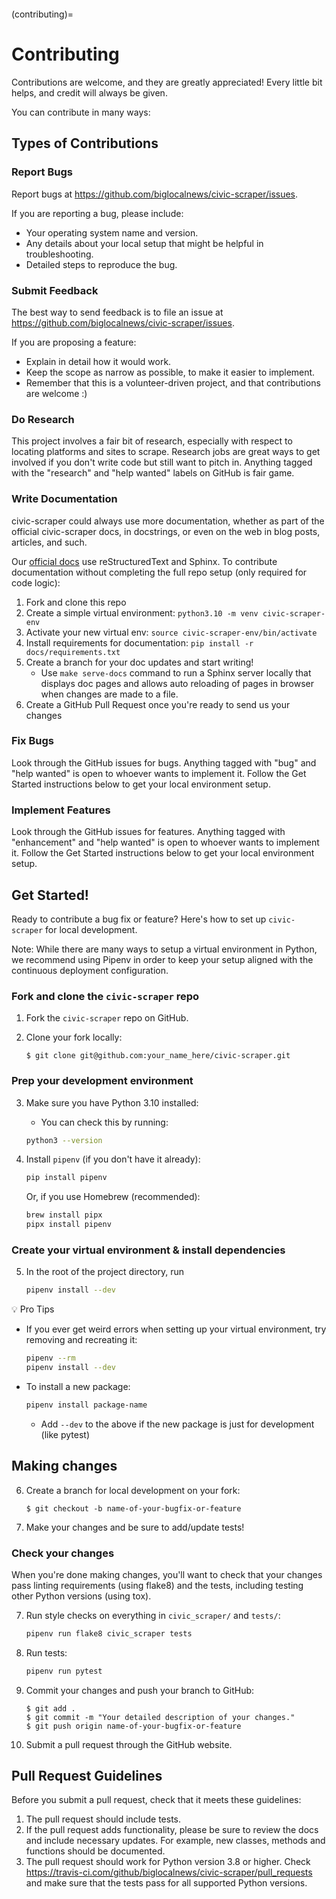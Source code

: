```{highlight} shell
```

(contributing)=

# Contributing

Contributions are welcome, and they are greatly appreciated! Every
little bit helps, and credit will always be given.

You can contribute in many ways:

## Types of Contributions

### Report Bugs

Report bugs at <https://github.com/biglocalnews/civic-scraper/issues>.

If you are reporting a bug, please include:

- Your operating system name and version.
- Any details about your local setup that might be helpful in troubleshooting.
- Detailed steps to reproduce the bug.

### Submit Feedback

The best way to send feedback is to file an issue at <https://github.com/biglocalnews/civic-scraper/issues>.

If you are proposing a feature:

- Explain in detail how it would work.
- Keep the scope as narrow as possible, to make it easier to implement.
- Remember that this is a volunteer-driven project, and that contributions
  are welcome :)

### Do Research

This project involves a fair bit of research, especially with respect to locating
platforms and sites to scrape. Research jobs are great ways to get involved if
you don't write code but still want to pitch in. Anything tagged
with the "research" and "help wanted" labels on GitHub is fair game.

### Write Documentation

civic-scraper could always use more documentation, whether as part of the
official civic-scraper docs, in docstrings, or even on the web in blog posts,
articles, and such.

Our [official docs] use reStructuredText and Sphinx. To contribute documentation without completing the full repo setup (only required for code logic):

1. Fork and clone this repo
2. Create a simple virtual environment: `python3.10 -m venv civic-scraper-env` 
3. Activate your new virtual env: `source civic-scraper-env/bin/activate`
4. Install requirements for documentation: `pip install -r docs/requirements.txt`
5. Create a branch for your doc updates and start writing!
   - Use `make serve-docs` command to run a Sphinx server locally that displays doc pages and allows auto reloading of pages in browser when changes are made to a file.
6. Create a GitHub Pull Request once you're ready to send us your changes

### Fix Bugs

Look through the GitHub issues for bugs. Anything tagged with "bug"
and "help wanted" is open to whoever wants to implement it. Follow the Get Started instructions below to get your local environment setup.

### Implement Features

Look through the GitHub issues for features. Anything tagged with "enhancement" and "help wanted" is open to whoever wants to implement it. Follow the Get Started instructions below to get your local environment setup.

## Get Started!

Ready to contribute a bug fix or feature? Here's how to set up `civic-scraper` for local development. 

Note: While there are many ways to setup a virtual environment in Python, we recommend using Pipenv in order to keep your setup aligned with the continuous deployment configuration.

### Fork and clone the `civic-scraper` repo 

1. Fork the `civic-scraper` repo on GitHub.

2. Clone your fork locally:

   ```
   $ git clone git@github.com:your_name_here/civic-scraper.git
   ```

### Prep your development environment 

3. Make sure you have Python 3.10 installed: 
    - You can check this by running:

    ```bash
    python3 --version
    ```

4. Install `pipenv` (if you don't have it already):

   ```bash
   pip install pipenv
   ```

   Or, if you use Homebrew (recommended):

   ```bash
   brew install pipx
   pipx install pipenv
   ```

### Create your virtual environment & install dependencies

5. In the root of the project directory, run

   ```bash
   pipenv install --dev
   ```

💡 Pro Tips

- If you ever get weird errors when setting up your virtual environment, try removing and recreating it: 

   ```bash
   pipenv --rm
   pipenv install --dev
   ```
- To install a new package:

   ```bash
   pipenv install package-name
   ```

   - Add `--dev` to the above if the new package is just for development (like pytest)

## Making changes 

6. Create a branch for local development on your fork:

   ```
   $ git checkout -b name-of-your-bugfix-or-feature
   ```

7. Make your changes and be sure to add/update tests!

### Check your changes

When you're done making changes, you'll want to check that your changes pass linting requirements (using flake8) and the tests, including testing other Python versions (using tox).

7. Run style checks on everything in `civic_scraper/` and `tests/`: 
   
   ```bash
   pipenv run flake8 civic_scraper tests
   ```

8. Run tests: 

   ```bash
   pipenv run pytest
   ```

9. Commit your changes and push your branch to GitHub:

   ```
   $ git add .
   $ git commit -m "Your detailed description of your changes."
   $ git push origin name-of-your-bugfix-or-feature
   ```

10. Submit a pull request through the GitHub website.


## Pull Request Guidelines

Before you submit a pull request, check that it meets these guidelines:

1. The pull request should include tests.
2. If the pull request adds functionality, please be sure to review the docs
   and include necessary updates. For example, new classes, methods
   and functions should be documented.
3. The pull request should work for Python version 3.8 or higher. Check
   <https://travis-ci.com/github/biglocalnews/civic-scraper/pull_requests>
   and make sure that the tests pass for all supported Python versions.

[official docs]: https://civic-scraper.readthedocs.io/en/latest/?badge=latest
